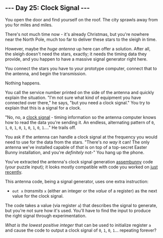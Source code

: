 ## --- Day 25: Clock Signal ---

You open the door and find yourself on the roof. The city sprawls away from you for miles and miles.

There's not much time now - it's already Christmas, but you're nowhere near the North Pole, much too far to deliver these stars to the sleigh in time.

However, maybe the _huge antenna_ up here can offer a solution. After all, the sleigh doesn't need the stars, exactly; it needs the timing data they provide, and you happen to have a massive signal generator right here.

You connect the stars you have to your prototype computer, connect that to the antenna, and begin the transmission.

<span title="Then again, if something ever works on the first try, you should be *very* suspicious.">Nothing happens.</span>

You call the service number printed on the side of the antenna and quickly explain the situation. "I'm not sure what kind of equipment you have connected over there," he says, "but you need a clock signal." You try to explain that this is a signal for a clock.

"No, no, a [clock signal](https://en.wikipedia.org/wiki/Clock_signal) - timing information so the antenna computer knows how to read the data you're sending it. An endless, alternating pattern of `` 0 ``, `` 1 ``, `` 0 ``, `` 1 ``, `` 0 ``, `` 1 ``, `` 0 ``, `` 1 ``, `` 0 ``, `` 1 ``...." He trails off.

You ask if the antenna can handle a clock signal at the frequency you would need to use for the data from the stars. "There's _no way_ it can! The only antenna we've installed capable of _that_ is on top of a top-secret Easter Bunny installation, and you're _definitely_ not-" You hang up the phone.

You've extracted the antenna's clock signal generation [assembunny](12) code (your puzzle input); it looks mostly compatible with code you worked on [just recently](23).

This antenna code, being a signal generator, uses one extra instruction:

*   `` out x `` _transmits_ `` x `` (either an integer or the _value_ of a register) as the next value for the clock signal.

The code takes a value (via register `` a ``) that describes the signal to generate, but you're not sure how it's used. You'll have to find the input to produce the right signal through experimentation.

_What is the lowest positive integer_ that can be used to initialize register `` a `` and cause the code to output a clock signal of `` 0 ``, `` 1 ``, `` 0 ``, `` 1 ``... repeating forever?